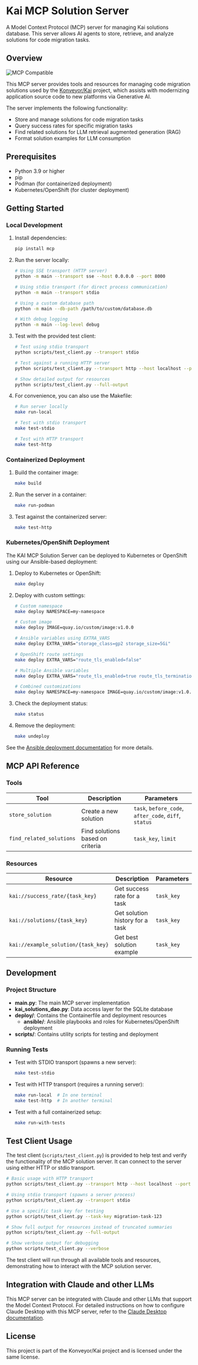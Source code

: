 # Kai MCP Solution Server

A Model Context Protocol (MCP) server for managing Kai solutions database. This server allows AI agents to store, retrieve, and analyze solutions for code migration tasks.

## Overview

<img src="https://img.shields.io/badge/MCP-Compatible-blue" alt="MCP Compatible">

This MCP server provides tools and resources for managing code migration solutions used by the [Konveyor/Kai](https://github.com/konveyor/kai) project, which assists with modernizing application source code to new platforms via Generative AI.

The server implements the following functionality:

- Store and manage solutions for code migration tasks
- Query success rates for specific migration tasks
- Find related solutions for LLM retrieval augmented generation (RAG)
- Format solution examples for LLM consumption

## Prerequisites

- Python 3.9 or higher
- pip
- Podman (for containerized deployment)
- Kubernetes/OpenShift (for cluster deployment)

## Getting Started

### Local Development

1. Install dependencies:

   ```bash
   pip install mcp
   ```

2. Run the server locally:

   ```bash
   # Using SSE transport (HTTP server)
   python -m main --transport sse --host 0.0.0.0 --port 8000

   # Using stdio transport (for direct process communication)
   python -m main --transport stdio

   # Using a custom database path
   python -m main --db-path /path/to/custom/database.db

   # With debug logging
   python -m main --log-level debug
   ```

3. Test with the provided test client:

   ```bash
   # Test using stdio transport
   python scripts/test_client.py --transport stdio

   # Test against a running HTTP server
   python scripts/test_client.py --transport http --host localhost --port 8000

   # Show detailed output for resources
   python scripts/test_client.py --full-output
   ```

4. For convenience, you can also use the Makefile:

   ```bash
   # Run server locally
   make run-local

   # Test with stdio transport
   make test-stdio

   # Test with HTTP transport
   make test-http
   ```

### Containerized Deployment

1. Build the container image:

   ```bash
   make build
   ```

2. Run the server in a container:

   ```bash
   make run-podman
   ```

3. Test against the containerized server:
   ```bash
   make test-http
   ```

### Kubernetes/OpenShift Deployment

The KAI MCP Solution Server can be deployed to Kubernetes or OpenShift using our Ansible-based deployment:

1. Deploy to Kubernetes or OpenShift:

   ```bash
   make deploy
   ```

2. Deploy with custom settings:

   ```bash
   # Custom namespace
   make deploy NAMESPACE=my-namespace

   # Custom image
   make deploy IMAGE=quay.io/custom/image:v1.0.0

   # Ansible variables using EXTRA_VARS
   make deploy EXTRA_VARS="storage_class=gp2 storage_size=5Gi"

   # OpenShift route settings
   make deploy EXTRA_VARS="route_tls_enabled=false"

   # Multiple Ansible variables
   make deploy EXTRA_VARS="route_tls_enabled=true route_tls_termination=edge route_tls_insecure_policy=Allow"

   # Combined customizations
   make deploy NAMESPACE=my-namespace IMAGE=quay.io/custom/image:v1.0.0 EXTRA_VARS="storage_class=gp2"
   ```

3. Check the deployment status:

   ```bash
   make status
   ```

4. Remove the deployment:
   ```bash
   make undeploy
   ```

See the [Ansible deployment documentation](deploy/ansible/README.md) for more details.

## MCP API Reference

### Tools

| Tool                     | Description                      | Parameters                                            |
| ------------------------ | -------------------------------- | ----------------------------------------------------- |
| `store_solution`         | Create a new solution            | `task`, `before_code`, `after_code`, `diff`, `status` |
| `find_related_solutions` | Find solutions based on criteria | `task_key`, `limit`                                   |

### Resources

| Resource                            | Description                     | Parameters |
| ----------------------------------- | ------------------------------- | ---------- |
| `kai://success_rate/{task_key}`     | Get success rate for a task     | `task_key` |
| `kai://solutions/{task_key}`        | Get solution history for a task | `task_key` |
| `kai://example_solution/{task_key}` | Get best solution example       | `task_key` |

## Development

### Project Structure

- **main.py**: The main MCP server implementation
- **kai_solutions_dao.py**: Data access layer for the SQLite database
- **deploy/**: Contains the Containerfile and deployment resources
  - **ansible/**: Ansible playbooks and roles for Kubernetes/OpenShift deployment
- **scripts/**: Contains utility scripts for testing and deployment

### Running Tests

- Test with STDIO transport (spawns a new server):

  ```bash
  make test-stdio
  ```

- Test with HTTP transport (requires a running server):

  ```bash
  make run-local  # In one terminal
  make test-http  # In another terminal
  ```

- Test with a full containerized setup:
  ```bash
  make run-with-tests
  ```

## Test Client Usage

The test client (`scripts/test_client.py`) is provided to help test and verify the functionality of the MCP solution server. It can connect to the server using either HTTP or stdio transport.

```bash
# Basic usage with HTTP transport
python scripts/test_client.py --transport http --host localhost --port 8000

# Using stdio transport (spawns a server process)
python scripts/test_client.py --transport stdio

# Use a specific task key for testing
python scripts/test_client.py --task-key migration-task-123

# Show full output for resources instead of truncated summaries
python scripts/test_client.py --full-output

# Show verbose output for debugging
python scripts/test_client.py --verbose
```

The test client will run through all available tools and resources, demonstrating how to interact with the MCP solution server.

## Integration with Claude and other LLMs

This MCP server can be integrated with Claude and other LLMs that support the Model Context Protocol. For detailed instructions on how to configure Claude Desktop with this MCP server, refer to the [Claude Desktop documentation](https://docs.anthropic.com/en/docs/agents-and-tools/claude-code/overview).

## License

This project is part of the Konveyor/Kai project and is licensed under the same license.
